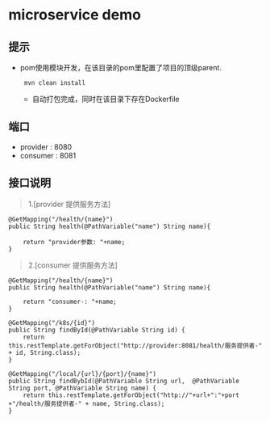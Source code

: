 # microservice demo

## 提示

- pom使用模块开发，在该目录的pom里配置了项目的顶级parent.
   ```
    mvn clean install 
    ```
    - 自动打包完成，同时在该目录下存在Dockerfile

## 端口

- provider : 8080
- consumer : 8081




## 接口说明

> 1.[provider 提供服务方法]

    @GetMapping("/health/{name}")
    public String health(@PathVariable("name") String name){

        return "provider参数: "+name;
    }

> 2.[consumer 提供服务方法]
   
    @GetMapping("/health/{name}")
    public String health(@PathVariable("name") String name){

        return "consumer-: "+name;
    }

    @GetMapping("/k8s/{id}")
    public String findById(@PathVariable String id) {
        return this.restTemplate.getForObject("http://provider:8081/health/服务提供者-" + id, String.class);
    }

    @GetMapping("/local/{url}/{port}/{name}")
    public String findBybId(@PathVariable String url,  @PathVariable String port, @PathVariable String name) {
        return this.restTemplate.getForObject("http://"+url+":"+port +"/health/服务提供者-" + name, String.class);
    } 
   
   




